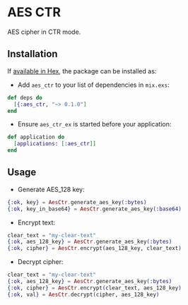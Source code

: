 # AES CTR

AES cipher in CTR mode.

## Installation

If [available in Hex](https://hex.pm/docs/publish), the package can be installed as:

* Add `aes_ctr` to your list of dependencies in `mix.exs`:

```elixir
def deps do
  [{:aes_ctr, "~> 0.1.0"]
end
```

* Ensure `aes_ctr_ex` is started before your application:

```elixir
def application do
  [applications: [:aes_ctr]]
end
```

## Usage

* Generate AES_128 key:

```elixir
{:ok, key} = AesCtr.generate_aes_key(:bytes)
{:ok, key_in_base64} = AesCtr.generate_aes_key(:base64)
```

* Encrypt text:

```elixir
clear_text = "my-clear-text"
{:ok, aes_128_key} = AesCtr.generate_aes_key(:bytes)
{:ok, cipher} = AesCtr.encrypt(aes_128_key, clear_text)
```

* Decrypt cipher:

```elixir
clear_text = "my-clear-text"
{:ok, aes_128_key} = AesCtr.generate_aes_key(:bytes)
{:ok, cipher} = AesCtr.encrypt(clear_text, aes_128_key)
{:ok, val} = AesCtr.decrypt(cipher, aes_128_key)
```
